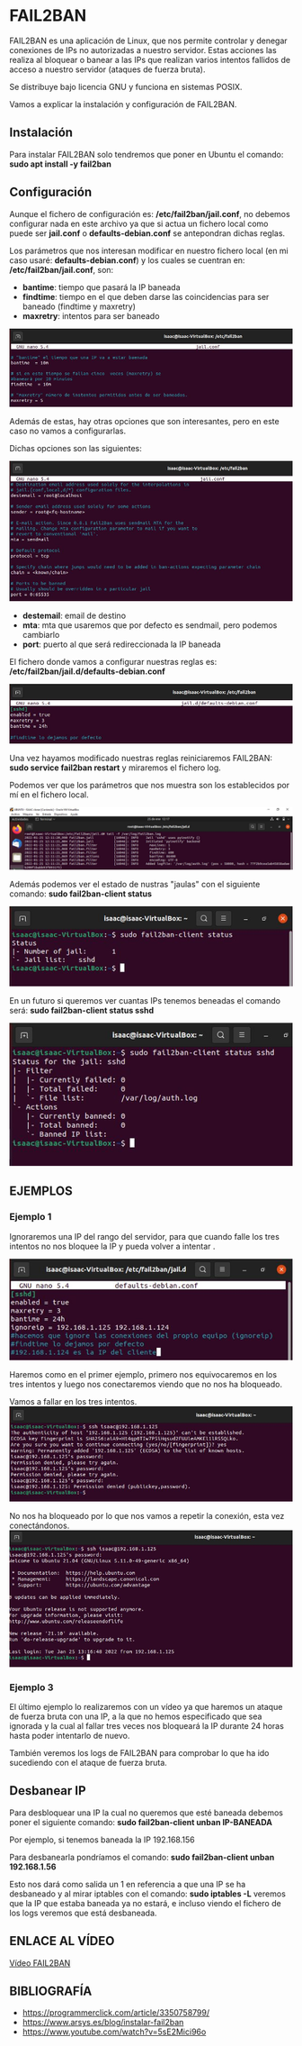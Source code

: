 # FAIL2BAN
FAIL2BAN es una aplicación de Linux, que nos permite controlar y denegar conexiones de IPs no autorizadas a nuestro servidor.
Estas acciones las realiza al bloquear o banear a las IPs que realizan varios intentos fallidos de acceso a nuestro servidor (ataques de fuerza bruta).

Se distribuye bajo licencia GNU y funciona en sistemas POSIX.

Vamos a explicar la instalación y configuración de FAIL2BAN.

## Instalación

Para instalar FAIL2BAN solo tendremos que poner en Ubuntu el comando: 
**sudo apt install -y fail2ban**

## Configuración

Aunque el fichero de configuración es: **/etc/fail2ban/jail.conf**, no debemos configurar nada en este archivo ya que si actua un fichero local como puede ser **jail.conf** o **defaults-debian.conf**
se antepondran dichas reglas.

Los parámetros que nos interesan modificar en nuestro fichero local (en mi caso usaré: **defaults-debian.conf**) y los cuales se cuentran en: **/etc/fail2ban/jail.conf**, son:

- **bantime**: tiempo que pasará la IP baneada
- **findtime**: tiempo en el que deben darse las coincidencias para ser baneado (findtime y maxretry)
- **maxretry**: intentos para ser baneado

![fichero](FAIL2BAN/1.JPG)

Además de estas, hay otras opciones que son interesantes, pero en este caso no vamos a configurarlas.

Dichas opciones son las siguientes:

![fichero2](FAIL2BAN/14.JPG)

- **destemail**: email de destino
- **mta**: mta que usaremos que por defecto es sendmail, pero podemos cambiarlo
- **port**: puerto al que será redireccionada la IP baneada

El fichero donde vamos a configurar nuestras reglas es: **/etc/fail2ban/jail.d/defaults-debian.conf**

![fichero-local](FAIL2BAN/2.JPG)

Una vez hayamos modificado nuestras reglas reiniciaremos FAIL2BAN: **sudo service fail2ban restart** y miraremos el fichero log.

Podemos ver que los parámetros que nos muestra son los establecidos por mí en el fichero local.

![logs](FAIL2BAN/3.JPG)

Además podemos ver el estado de nustras "jaulas" con el siguiente comando: **sudo fail2ban-client status**

![estado-jaulas](FAIL2BAN/12.JPG)

En un futuro si queremos ver cuantas IPs tenemos beneadas el comando será: **sudo fail2ban-client status sshd**

![estado-baneadas](FAIL2BAN/13.JPG)

## EJEMPLOS

### Ejemplo 1

Ignoraremos una IP del rango del servidor, para que cuando falle los tres intentos no nos bloquee la IP y pueda volver a intentar .

![registro-IP](FAIL2BAN/8.JPG)

Haremos como en el primer ejemplo, primero nos equivocaremos en los tres intentos y luego nos conectaremos viendo que no nos ha bloqueado.

Vamos a fallar en los tres intentos.
![conexion-fallida](FAIL2BAN/9.JPG)

No nos ha bloqueado por lo que nos vamos a repetir la conexión, esta vez conectándonos.
![conexion-aceptada](FAIL2BAN/10.JPG)

### Ejemplo 3

El último ejemplo lo realizaremos con un vídeo ya que haremos un ataque de fuerza bruta con una IP, a la que no hemos especificado que sea ignorada y la cual al fallar tres veces nos bloqueará la IP durante 24 horas hasta poder intentarlo de nuevo.

También veremos los logs de FAIL2BAN para comprobar lo que ha ido sucediendo con el ataque de fuerza bruta.

## Desbanear IP

Para desbloquear una IP la cual no queremos que esté baneada debemos poner el siguiente comando: **sudo fail2ban-client unban IP-BANEADA**

Por ejemplo, si tenemos baneada la IP 192.168.156

Para desbanearla pondríamos el comando: **sudo fail2ban-client unban 192.168.1.56**

Esto nos dará como salida un 1 en referencia a que una IP se ha desbaneado y al mirar iptables con el comando: **sudo iptables -L** veremos que la IP que estaba baneada ya no estará, e incluso viendo el fichero de los logs veremos que está desbaneada.

## ENLACE AL VÍDEO

[Vídeo FAIL2BAN](https://www.youtube.com/watch?v=lYviX8mbK4M)

## BIBLIOGRAFÍA
- https://programmerclick.com/article/3350758799/
- https://www.arsys.es/blog/instalar-fail2ban
- https://www.youtube.com/watch?v=5sE2Mici96o
